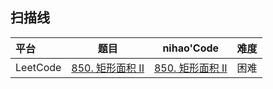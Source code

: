 ## 扫描线



| 平台     | 题目                                                         | nihao'Code                                                   | 难度 |
| :------- | ------------------------------------------------------------ | ------------------------------------------------------------ | ---- |
| LeetCode | [850. 矩形面积 II](https://leetcode.cn/problems/rectangle-area-ii/) | [850. 矩形面积 II](https://github.com/xuhaodong1/nihao_algorithm_notes/blob/7b41e608ae1f52c738ad3ef92711c8582503b791/LeetCode/ScanningLine.swift#L13-L40) | 困难 |


